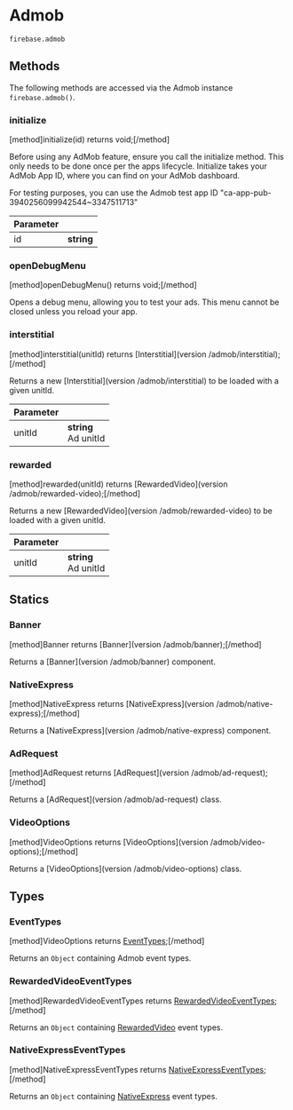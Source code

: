 # Admob

```
firebase.admob
```

## Methods 

The following methods are accessed via the Admob instance `firebase.admob()`.

### initialize
[method]initialize(id) returns void;[/method]

Before using any AdMob feature, ensure you call the initialize method. This only needs to be done once per the apps lifecycle. Initialize takes your AdMob App ID, where you can find on your AdMob dashboard.

For testing purposes, you can use the Admob test app ID "ca-app-pub-3940256099942544~3347511713"

| Parameter |         |
| --------- | ------- |
| id   | **string**  |

### openDebugMenu
[method]openDebugMenu() returns void;[/method]

Opens a debug menu, allowing you to test your ads. This menu cannot be closed unless you reload your app.

### interstitial
[method]interstitial(unitId) returns [Interstitial](version /admob/interstitial);[/method]

Returns a new [Interstitial](version /admob/interstitial) to be loaded with a given unitId.

| Parameter |         |
| --------- | ------- |
| unitId   | **string** <br /> Ad unitId |

### rewarded
[method]rewarded(unitId) returns [RewardedVideo](version /admob/rewarded-video);[/method]

Returns a new [RewardedVideo](version /admob/rewarded-video) to be loaded with a given unitId.

| Parameter |         |
| --------- | ------- |
| unitId   | **string** <br /> Ad unitId |

## Statics

### Banner
[method]Banner returns [Banner](version /admob/banner);[/method]

Returns a [Banner](version /admob/banner) component.

### NativeExpress
[method]NativeExpress returns [NativeExpress](version /admob/native-express);[/method]

Returns a [NativeExpress](version /admob/native-express) component.

### AdRequest
[method]AdRequest returns [AdRequest](version /admob/ad-request);[/method]

Returns a [AdRequest](version /admob/ad-request) class.

### VideoOptions
[method]VideoOptions returns [VideoOptions](version /admob/video-options);[/method]

Returns a [VideoOptions](version /admob/video-options) class.

## Types

### EventTypes
[method]VideoOptions returns [EventTypes](https://github.com/invertase/react-native-firebase/blob/master/lib/modules/admob/EventTypes.js#L2);[/method]

Returns an `Object` containing Admob event types.

### RewardedVideoEventTypes
[method]RewardedVideoEventTypes returns [RewardedVideoEventTypes](https://github.com/invertase/react-native-firebase/blob/master/lib/modules/admob/EventTypes.js#L10);[/method]

Returns an `Object` containing [RewardedVideo](#rewarded) event types.

### NativeExpressEventTypes
[method]NativeExpressEventTypes returns [NativeExpressEventTypes](https://github.com/invertase/react-native-firebase/blob/master/lib/modules/admob/EventTypes.js#L18);[/method]

Returns an `Object` containing [NativeExpress](#nativeexpress) event types.
